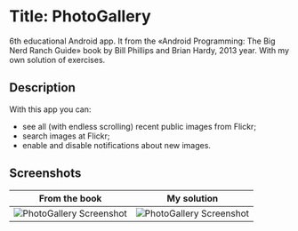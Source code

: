 # Title: PhotoGallery
6th educational Android app. It from the «Android Programming: The Big Nerd Ranch Guide» book by Bill Phillips and Brian Hardy, 2013 year. 
With my own solution of exercises.

## Description
With this app you can: 
- see all (with endless scrolling) recent public images from Flickr; 
- search images at Flickr; 
- enable and disable notifications about new images.

## Screenshots

From the book | My solution
------------ | -------------
![PhotoGallery Screenshot](http://s018.radikal.ru/i503/1605/1f/a0bb406a5da8.png) | ![PhotoGallery Screenshot](http://s019.radikal.ru/i629/1605/9e/a2854675890e.png)
